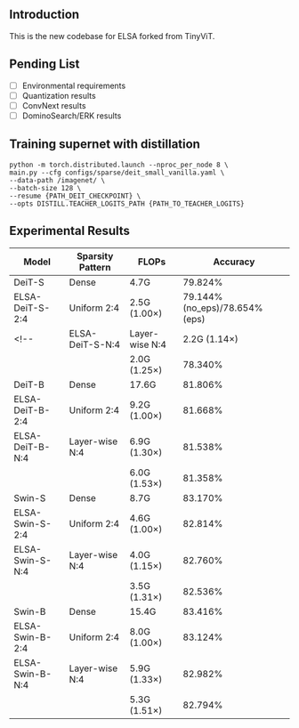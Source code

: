## Introduction
This is the new codebase for ELSA forked from TinyViT.

## Pending List
- [ ] Environmental requirements
- [ ] Quantization results
- [ ] ConvNext results
- [ ] DominoSearch/ERK results  

## Training supernet with distillation
```
python -m torch.distributed.launch --nproc_per_node 8 \
main.py --cfg configs/sparse/deit_small_vanilla.yaml \
--data-path /imagenet/ \
--batch-size 128 \
--resume {PATH_DEIT_CHECKPOINT} \
--opts DISTILL.TEACHER_LOGITS_PATH {PATH_TO_TEACHER_LOGITS}
```

## Experimental Results
| Model            | Sparsity Pattern | FLOPs          | Accuracy |
|------------------|------------------|----------------|----------|
| DeiT-S           | Dense            | 4.7G           | 79.824%  |
| ELSA-DeiT-S-2:4  | Uniform 2:4      | 2.5G (1.00×)   | 79.144%(no_eps)/78.654%(eps)  | 
<!-- | ELSA-DeiT-S-N:4  | Layer-wise N:4   | 2.2G (1.14×)   | 79.0%  | -->
|                  |                  | 2.0G (1.25×)   | 78.340%  |
| DeiT-B           | Dense            | 17.6G          | 81.806%  |
| ELSA-DeiT-B-2:4  | Uniform 2:4      | 9.2G (1.00×)   | 81.668%  |
| ELSA-DeiT-B-N:4  | Layer-wise N:4   | 6.9G (1.30×)   | 81.538%  |
|                  |                  | 6.0G (1.53×)   | 81.358%  |
| Swin-S           | Dense            | 8.7G           | 83.170%  |
| ELSA-Swin-S-2:4  | Uniform 2:4      | 4.6G (1.00×)   | 82.814%  |
| ELSA-Swin-S-N:4  | Layer-wise N:4   | 4.0G (1.15×)   | 82.760%  |
|                  |                  | 3.5G (1.31×)   | 82.536%  |
| Swin-B           | Dense            | 15.4G          | 83.416%  |
| ELSA-Swin-B-2:4  | Uniform 2:4      | 8.0G (1.00×)   | 83.124%  | 
| ELSA-Swin-B-N:4  | Layer-wise N:4   | 5.9G (1.33×)   | 82.982%  |
|                  |                  | 5.3G (1.51×)   | 82.794%  |

